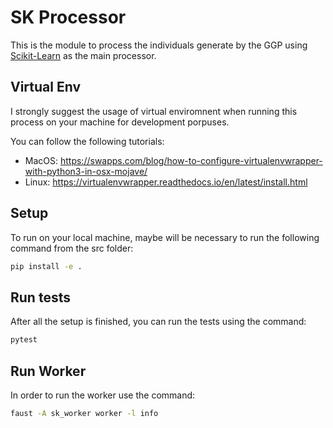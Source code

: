 # SK Processor

This is the module to process the individuals generate by the GGP using 
[Scikit-Learn](https://scikit-learn.org/) as the main processor.

## Virtual Env

I strongly suggest the usage of virtual enviromnent when running this process
on your machine for development porpuses.

You can follow the following tutorials:

- MacOS: https://swapps.com/blog/how-to-configure-virtualenvwrapper-with-python3-in-osx-mojave/
- Linux: https://virtualenvwrapper.readthedocs.io/en/latest/install.html

## Setup

To run on your local machine, maybe will be necessary to run the following command from the src folder:

```bash
pip install -e .
```

## Run tests

After all the setup is finished, you can run the tests using the command: 

```bash
pytest
```

## Run Worker

In order to run the worker use the command:

```bash
faust -A sk_worker worker -l info
```